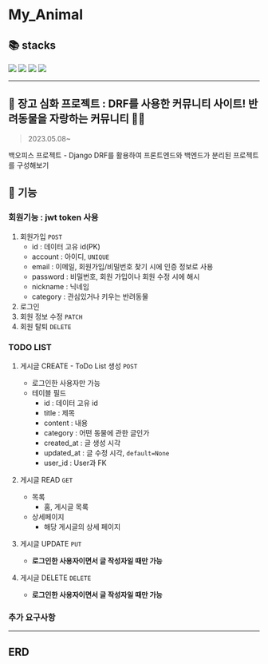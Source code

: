 # My_Animal

📚 stacks 
------
<img src="https://img.shields.io/badge/python-3776AB?style=for-the-badge&logo=python&logoColor=white">  <img src="https://img.shields.io/badge/django-092E20?style=for-the-badge&logo=django&logoColor=white"> <img src="https://img.shields.io/badge/html5-E34F26?style=for-the-badge&logo=html5&logoColor=white">  <img src="https://img.shields.io/badge/javascript-F7DF1E?style=for-the-badge&logo=javascript&logoColor=black"> 

***

💖 장고 심화 프로젝트 : DRF를 사용한 커뮤니티 사이트! 반려동물을 자랑하는 커뮤니티 🐶🐱
------
> 2023.05.08~  
  
백오피스 프로젝트 - Django DRF를 활용하여 프론트엔드와 백엔드가 분리된 프로젝트를 구성해보기


🤔 기능
------
### 회원기능 : jwt token 사용

1. 회원가입 `POST`
    - id : 데이터 고유 id(PK)
    - account : 아이디, `UNIQUE`
    - email : 이메일, 회원가입/비밀번호 찾기 시에 인증 정보로 사용
    - password : 비밀번호, 회원 가입이나 회원 수정 시에 해시
    - nickname : 닉네임
    - category : 관심있거나 키우는 반려동물
2. 로그인
3. 회원 정보 수정 `PATCH`
4. 회원 탈퇴 `DELETE`

### TODO LIST

1. 게시글 CREATE - ToDo List 생성 `POST`
    - 로그인한 사용자만 가능
    - 테이블 필드
      - id : 데이터 고유 id
      - title : 제목
      - content : 내용
      - category : 어떤 동물에 관한 글인가
      - created_at : 글 생성 시각
      - updated_at : 글 수정 시각, `default=None`
      - user_id : User과 FK

2. 게시글 READ `GET`
    - 목록
        - 홈, 게시글 목록
    - 상세페이지
        - 해당 게시글의 상세 페이지
        
4. 게시글 UPDATE `PUT`
    - **로그인한 사용자이면서 글 작성자일 때만 가능**

5. 게시글 DELETE `DELETE`
    - **로그인한 사용자이면서 글 작성자일 때만 가능**

### 추가 요구사항


***

ERD
------

